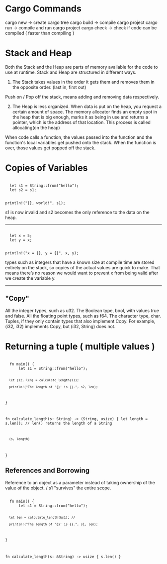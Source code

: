# Cargo Commands

cargo new -> create cargo tree
cargo build  -> compile cargo project
cargo run -> compile and run cargo project
cargo check -> check if code can be compiled ( faster than compiling )


# Stack and Heap

Both the Stack and the Heap are parts of memory available for the code to use at runtime.
Stack and Heap are structured in different ways.

1. The Stack takes values in the order it gets them and removes them in the opposite order.
(last in, first out)

Push on / Pop off the stack, means adding and removing data respectively.

2. The Heap is less organized. When data is put on the heap, you request a certain amount
of space. The memory allocator finds an empty spot in the heap that is big enough, marks it as
being in use and returns a pointer, which is the address of that location. This process is called
allocating(on the heap)

When code calls a function, the values passed into the function and the function's local variables get pushed onto the stack.
When the function is over, those values get popped off the stack.

# Copies of Variables

<code>
  let s1 = String::from("hello");
  let s2 = s1;

  println!("{}, world!", s1);
</code>

s1 is now invalid and s2 becomes the only reference to the data on the heap.

-----

<code>
  let x = 5;
  let y = x;

  println!("x = {}, y = {}", x, y);
</code>

types such as integers that have a known size at compile time are stored entirely on the stack, so copies of the actual values are quick to make. That means there’s no reason we would want to prevent x from being valid after we create the variable y.

-----

## "Copy"

All the integer types, such as u32.
The Boolean type, bool, with values true and false.
All the floating point types, such as f64.
The character type, char.
Tuples, if they only contain types that also implement Copy. For example, (i32, i32) implements Copy, but (i32, String) does not.

# Returning a tuple ( multiple values )

<code>
  fn main() {
      let s1 = String::from("hello");

      let (s2, len) = calculate_length(s1);

      println!("The length of '{}' is {}.", s2, len);
  }

  fn calculate_length(s: String) -> (String, usize) {
      let length = s.len(); // len() returns the length of a String

      (s, length)
  }
</code>

## References and Borrowing

Reference to an object as a parameter instead of taking ownership of the value of the object. / s1 "survives" the entire scope.

<code>
  fn main() {
      let s1 = String::from("hello");

      let len = calculate_length(&s1); //

      println!("The length of '{}' is {}.", s1, len);
  }

  fn calculate_length(s: &String) -> usize {
      s.len()
  }
</code>
